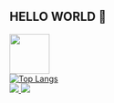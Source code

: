 ## HELLO WORLD 👋

<img src="https://hermes.dio.me/tracks/aa71615b-e701-4cec-bb64-71ba6974c5fe.png" width="70">
<div style="width: 200px;">
<a href="https://github.com/Joaz0/github-readme-stats">
  <img src="https://github-readme-stats.vercel.app/api/top-langs/joaz0&langs_count=8" alt="Top Langs" />
</a>
</div>


<a href="joazrodrigues21@gmail.com">
<img src="https://img.shields.io/badge/Gmail-D14836?style=for-the-badge&logo=gmail&logoColor=white"/>  
</a>
<a href="https://www.linkedin.com/in/joaz-rodrigues516b492b0">
        <img src="https://img.shields.io/badge/LinkedIn-0077B5?style=for-the-badge&logo=linkedin&logoColor=white"/>
    </a>


